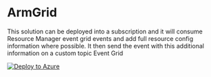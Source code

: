 # ArmGrid

This solution can be deployed into a subscription and it will consume Resource Manager event grid events and add full resource config information where possible. It then send the event with this additional information on a custom topic Event Grid

[![Deploy to Azure](http://azuredeploy.net/deploybutton.svg)](https://portal.azure.com/#create/Microsoft.Template/uri/https%3A%2F%2Fraw.githubusercontent.com%2Fcodingwithsasquatch%2FArmGrid%2Fmaster%2Fazuredeploy.json)